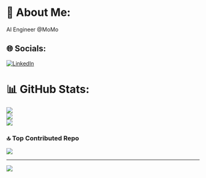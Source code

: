# 💫 About Me:
AI Engineer @MoMo


## 🌐 Socials:
[![LinkedIn](https://img.shields.io/badge/LinkedIn-%230077B5.svg?logo=linkedin&logoColor=white)](https://linkedin.com/in/https://www.linkedin.com/in/hieu-ngo-500818174/) 
# 📊 GitHub Stats:
![](https://github-readme-stats.vercel.app/api?username=AndrewNgo-ini&theme=dark&hide_border=false&include_all_commits=true&count_private=false)<br/>
![](https://github-readme-streak-stats.herokuapp.com/?user=AndrewNgo-ini&theme=dark&hide_border=false)<br/>
![](https://github-readme-stats.vercel.app/api/top-langs/?username=AndrewNgo-ini&theme=dark&hide_border=false&include_all_commits=true&count_private=false&layout=compact)

### 🔝 Top Contributed Repo
![](https://github-contributor-stats.vercel.app/api?username=AndrewNgo-ini&limit=5&theme=dark&combine_all_yearly_contributions=true)

---
[![](https://visitcount.itsvg.in/api?id=AndrewNgo-ini&icon=0&color=0)](https://visitcount.itsvg.in)

<!-- Proudly created with GPRM ( https://gprm.itsvg.in ) -->
